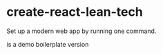 # create-react-lean-tech
Set up a modern web app by running one command.

is a demo boilerplate version
